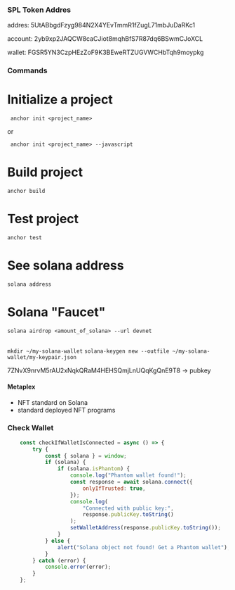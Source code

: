 ### SPL Token Addres

addres: 5UtABbgdFzyg984N2X4YEvTmmR1fZugL71mbJuDaRKc1

account: 2yb9xp2JAQCW8caCJiot8mqhBfS7R87dq6BSwmCJoXCL

wallet: FGSR5YN3CzpHEzZoF9K3BEweRTZUGVWCHbTqh9moypkg

### Commands

# Initialize a project

` anchor init <project_name>`

or 

` anchor init <project_name> --javascript`

# Build project

`anchor build`

# Test project

`anchor test`

# See solana address

`solana address`

# Solana "Faucet"

`solana airdrop <amount_of_solana> --url devnet`

##


`mkdir ~/my-solana-wallet`
`solana-keygen new --outfile ~/my-solana-wallet/my-keypair.json` 

7ZNvX9nrvM5rAU2xNqkQRaM4HEHSQmjLnUQqKgQnE9T8 -> pubkey


#### Metaplex

- NFT standard on Solana
- standard deployed NFT programs 

### Check Wallet

```javascript
	const checkIfWalletIsConnected = async () => {
		try {
			const { solana } = window;
			if (solana) {
				if (solana.isPhantom) {
					console.log("Phantom wallet found!");
					const response = await solana.connect({
						onlyIfTrusted: true,
					});
					console.log(
						"Connected with public key:",
						response.publicKey.toString()
					);
					setWalletAddress(response.publicKey.toString());
				}
			} else {
				alert("Solana object not found! Get a Phantom wallet");
			}
		} catch (error) {
			console.error(error);
		}
	};
```